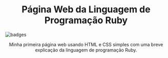 <h1 align="center"> Página Web da Linguagem de Programação Ruby</h1>

![badges](https://img.shields.io/github/license/NathaliaElen/Pagina-Web-Ruby)

<p align="center">Minha primeira página web usando HTML e CSS simples com uma breve explicação da linguagem de programação Ruby.</p>
